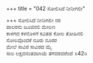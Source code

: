 +++
title = "042 ಸೋಲಿಸಿದೆ ನೀನೀಗಲೀ"

+++
ಸೋಲಿಸಿದೆ ನೀನೀಗಲೀ ನರ  
ಪಾಲರನು ಜೂಜಿನಲಿ ಮೇಲಣ  
ಕಾಳಗದ ಕಳನೊಳಗೆ ಕವಿತಹ ಕೋಲ ತೋಹಿನಲಿ  
ಸೋಲವೊಂದಕೆ ನೂರು ನೂರರ  
ಮೇಲೆ ಸಾವಿರ ಸಾವಿರದ ಮೈ  
ಸಾಲ ಲಕ್ಷವನಂತವಾಗಿಯೆ ತೆಗೆವರವರೆಂದೆ     ॥42॥